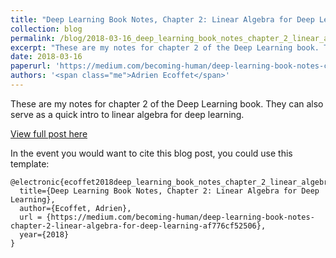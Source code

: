 ```yaml
---
title: "Deep Learning Book Notes, Chapter 2: Linear Algebra for Deep Learning"
collection: blog
permalink: /blog/2018-03-16_deep_learning_book_notes_chapter_2_linear_algebra_for_deep_learning
excerpt: "These are my notes for chapter 2 of the Deep Learning book. They can also serve as a quick intro to linear algebra for deep learning."
date: 2018-03-16
paperurl: 'https://medium.com/becoming-human/deep-learning-book-notes-chapter-2-linear-algebra-for-deep-learning-af776cf52506'
authors: '<span class="me">Adrien Ecoffet</span>'
---
```

These are my notes for chapter 2 of the Deep Learning book. They can also serve as a quick intro to linear algebra for deep learning.


[View full post here](https://medium.com/becoming-human/deep-learning-book-notes-chapter-2-linear-algebra-for-deep-learning-af776cf52506)

In the event you would want to cite this blog post, you could use this template:
```
@electronic{ecoffet2018deep_learning_book_notes_chapter_2_linear_algebra_for_deep_learning,
  title={Deep Learning Book Notes, Chapter 2: Linear Algebra for Deep Learning},
  author={Ecoffet, Adrien},
  url = {https://medium.com/becoming-human/deep-learning-book-notes-chapter-2-linear-algebra-for-deep-learning-af776cf52506},
  year={2018}
}
```